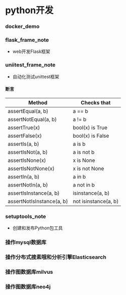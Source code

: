 # python开发

### docker_demo

### flask_frame_note

* web开发Flask框架

### uniitest_frame_note

* 自动化测试unittest框架

#### 断言

|Method| Checks that |
| ---- | ---- |
|assertEqual(a, b)    |a == b|
|assertNotEqual(a, b)    |a != b|
|assertTrue(x)    |bool(x) is True|
|assertFalse(x)    |bool(x) is False|
|assertIs(a, b)    |a is b|
|assertIsNot(a, b)    |a is not b|
|assertIsNone(x)| x is None |
|assertIsNotNone(x)| x is not None |
|assertIn(a, b)    |a in b|
|assertNotIn(a, b)    |a not in b|
|assertIsInstance(a, b)    |isinstance(a, b)|
|assertNotIsInstance(a, b)    |not isinstance(a, b)|

### setuptools_note

* 创建和发布Python包工具

### 操作mysql数据库

### 操作分布式搜素哦和分析引擎Elasticsearch

### 操作图数据库milvus

### 操作图数据库neo4j